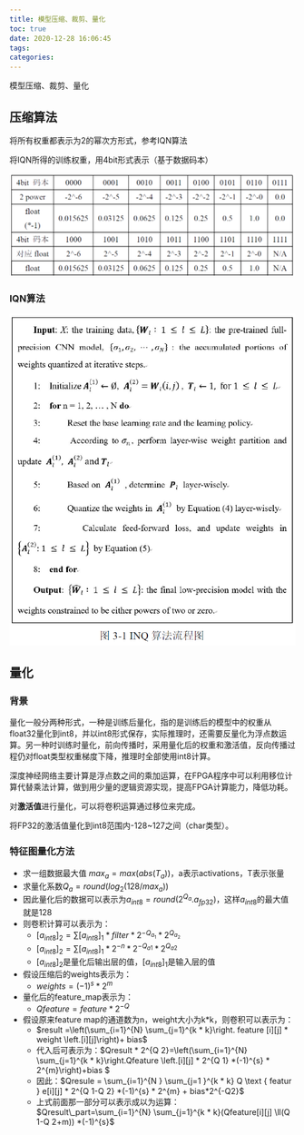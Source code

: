 ```yaml
---
title: 模型压缩、裁剪、量化
toc: true
date: 2020-12-28 16:06:45
tags:
categories:
---
```


模型压缩、裁剪、量化

<!--more-->

## 压缩算法

将所有权重都表示为2的幂次方形式，参考IQN算法

将IQN所得的训练权重，用4bit形式表示（基于数据码本）

![image-20210104165007992](模型压缩、裁剪、量化/image-20210104165007992.png)

### IQN算法

![image-20210104165032575](模型压缩、裁剪、量化/image-20210104165032575.png)

## 量化

### 背景

量化一般分两种形式，一种是训练后量化，指的是训练后的模型中的权重从float32量化到int8，并以int8形式保存，实际推理时，还需要反量化为浮点数运算。另一种时训练时量化，前向传播时，采用量化后的权重和激活值，反向传播过程仍对float类型权重梯度下降，推理时全部使用int8计算。

深度神经网络主要计算是浮点数之间的乘加运算，在FPGA程序中可以利用移位计算代替乘法计算，做到用少量的逻辑资源实现，提高FPGA计算能力，降低功耗。

对**激活值**进行量化，可以将卷积运算通过移位来完成。

将FP32的激活值量化到int8范围内-128~127之间（char类型）。

### 特征图量化方法

* 求一组数据最大值 $max_a = max(abs(T_a))$，a表示activations，T表示张量
* 求量化系数$Q_a = round(log_2(128/max_a))$
* 因此量化后的数据可以表示为$a_{int8} = round(2^{Q_a}.a_{fp32})$，这样$a_{int8}$的最大值就是128
* 则卷积计算可以表示为：
  * $\left[a_{i n t 8}\right]_{2}=\sum\left[a_{i n t 8}\right]_{1} * f i l t e r * 2^{-Q_{a_{1}}} * 2^{Q_{a_{2}}}$
  * $\left[a_{i n t 8}\right]_{2}=\sum\left[a_{i n t 8}\right]_{1} * 2^{-n} * 2^{-Q_{a 1}} * 2^{Q_{a 2}}$
  * $[a_{int8}]_2$是量化后输出层的值，$[a_{int8}]_1$是输入层的值
* 假设压缩后的weights表示为：
  * $weights = (-1)^s*2^m$
* 量化后的feature_map表示为：
  * $Qfeature = feature*2^{-Q}$
* 假设原来feature map的通道数为n，weight大小为k*k，则卷积可以表示为：
  * $result =\left(\sum_{i=1}^{N} \sum_{j=1}^{k * k}\right. feature [i][j] * weight \left.[i][j]\right)+ bias$
  * 代入后可表示为：$Qresult * 2^{Q 2}=\left(\sum_{i=1}^{N} \sum_{j=1}^{k * k}\right.Qfeature \left.[i][j] * 2^{Q 1} *(-1)^{s} * 2^{m}\right)+bias $
  * 因此：$Qresule = \sum_{i=1}^{N } \sum_{j=1 }^{k * k} Q \text { featur } e[i][j] * 2^{Q 1-Q 2} *(-1)^{s} * 2^{m} + bias*2^{-Q2}$
  * 上式前面那一部分可以表示成以为运算： $Qresult\_part=\sum_{i=1}^{N} \sum_{j=1}^{k * k}(Qfeature[i][j] \ll(Q 1-Q 2+m)) *(-1)^{s}$





